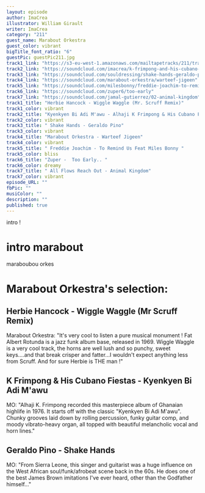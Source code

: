 ```yaml
---
layout: episode
author: ImaCrea
illustrator: William Girault
writer: ImaCrea
category: "211"
guest_name: Marabout Orkestra
guest_color: vibrant
bigTitle_font_ratio: "6"
guestPic: guestPic211.jpg
track1_link: "https://s3-eu-west-1.amazonaws.com/mailtapetracks/211/track1.mp3"
track2_link: "https://soundcloud.com/imacrea/k-frimpong-and-his-cubano-fiestas-kyenkyen-bi-adi-mawu"
track3_link: "https://soundcloud.com/souldressing/shake-hands-geraldo-pino"
track4_link: "https://soundcloud.com/marabout-orkestra/warteef-jigeen"
track5_link: "https://soundcloud.com/milesbonny/freddie-joachim-to-remind-us"
track6_link: "https://soundcloud.com/zuper6/too-early"
track7_link: "https://soundcloud.com/jamal-gutierrez/02-animal-kingdom"
track1_title: "Herbie Hancock - Wiggle Waggle (Mr. Scruff Remix)"
track1_color: vibrant
track2_title: "Kyenkyen Bi Adi M'awu - Alhaji K Frimpong & His Cubano Fiestas"
track2_color: vibrant
track3_title: " Shake Hands - Geraldo Pino"
track3_color: vibrant
track4_title: "Marabout Orkestra - Warteef Jigeen"
track4_color: vibrant
track5_title: " Freddie Joachim - To Remind Us Feat Miles Bonny "
track5_color: bliss
track6_title: "Zuper -  Too Early.. "
track6_color: dreamy
track7_title: " All Flows Reach Out - Animal Kingdom"
track7_color: vibrant
episode_URL: ""
fbPic: ""
musiColor: ""
description: ""
published: true
---
```



<p id="introduction"> intro  !
</p>

# intro marabout

maraboubou orkes
 
# Marabout Orkestra's selection:

## Herbie Hancock - Wiggle Waggle (Mr Scruff Remix)

Marabout Orkestra: "It's very cool to listen a pure musical monument ! Fat Albert Rotunda is a jazz funk album base, released in 1969.
Wiggle Waggle is a very cool track, the horns are well lush and so punchy, sweet keys....and that break crisper and fatter...I wouldn't expect anything less from Scruff. And for sure Herbie is THE man !"

## K Frimpong & His Cubano Fiestas - Kyenkyen Bi Adi M'awu

MO: "Alhaji K. Frimpong recorded this masterpiece album of Ghanaian highlife in 1976. It starts off with the classic "Kyenkyen Bi Adi M'awu". Chunky grooves laid down by rolling percussion, funky guitar comp, and moody vibrato-heavy organ, all topped with beautiful melancholic vocal and horn lines."

## Geraldo Pino - Shake Hands

MO: "From Sierra Leone, this singer and guitarist was a huge influence on the West African soul/funk/afrobeat scene back in the 60s. He does one of the best James Brown imitations I've ever heard, other than the Godfather himself..."
